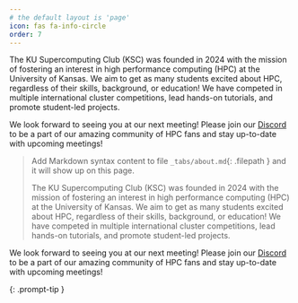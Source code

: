 ```yaml
---
# the default layout is 'page'
icon: fas fa-info-circle
order: 7
---
```

The KU Supercomputing Club (KSC) was founded in 2024 with the mission of fostering an interest in high performance computing (HPC) at the University of Kansas. We aim to get as many students excited about HPC, regardless of their skills, background, or education! We have competed in multiple international cluster competitions, lead hands-on tutorials, and promote student-led projects.

We look forward to seeing you at our next meeting! Please join our [Discord](https://discord.gg/B44KXmTa) to be a part of our amazing community of HPC fans and stay up-to-date with upcoming meetings!

> Add Markdown syntax content to file `_tabs/about.md`{: .filepath } and it will show up on this page.
>
> The KU Supercomputing Club (KSC) was founded in 2024 with the mission of fostering an interest in high performance computing (HPC) at the University of Kansas. We aim to get as many students excited about HPC, regardless of their skills, background, or education! We have competed in multiple international cluster competitions, lead hands-on tutorials, and promote student-led projects.

We look forward to seeing you at our next meeting! Please join our [Discord](https://discord.gg/B44KXmTa) to be a part of our amazing community of HPC fans and stay up-to-date with upcoming meetings!

{: .prompt-tip }

